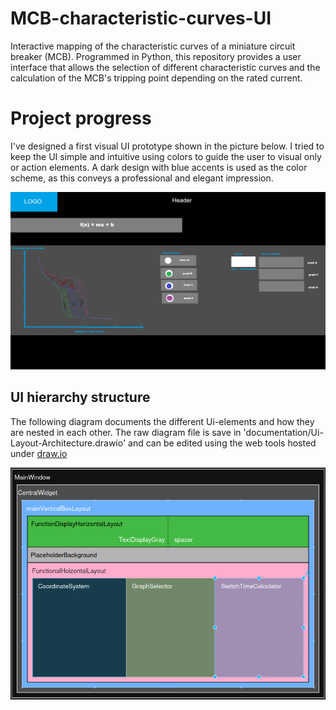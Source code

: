 # MCB-characteristic-curves-UI
Interactive mapping of the characteristic curves of a miniature circuit breaker (MCB). Programmed in Python, this repository provides a user interface that allows the selection of different characteristic curves and the calculation of the MCB's tripping point depending on the rated current.


# Project progress
I've designed a first visual UI prototype shown in the picture below. I tried to keep the UI simple and intuitive using colors to guide the user to visual only or action elements. A dark design with blue accents is used as the color scheme, as this conveys a professional and elegant impression.

![first-visual-ui-prototype](documentation/first-layout-prototype.png)


## UI hierarchy structure
The following diagram documents the different Ui-elements and how they are nested in each other. The raw diagram file is save in 'documentation/Ui-Layout-Architecture.drawio' and can be edited using the web tools hosted under [draw.io](https://draw.io)

![Ui-hierarchy-diagram](documentation/UI-Layout-Architecture.png)